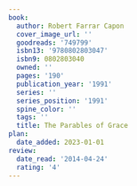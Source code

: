 ```yaml
---
book:
  author: Robert Farrar Capon
  cover_image_url: ''
  goodreads: '749799'
  isbn13: '9780802803047'
  isbn9: 0802803040
  owned: ''
  pages: '190'
  publication_year: '1991'
  series: ''
  series_position: '1991'
  spine_color: ''
  tags: ''
  title: The Parables of Grace
plan:
  date_added: 2023-01-01
review:
  date_read: '2014-04-24'
  rating: '4'
---
```

